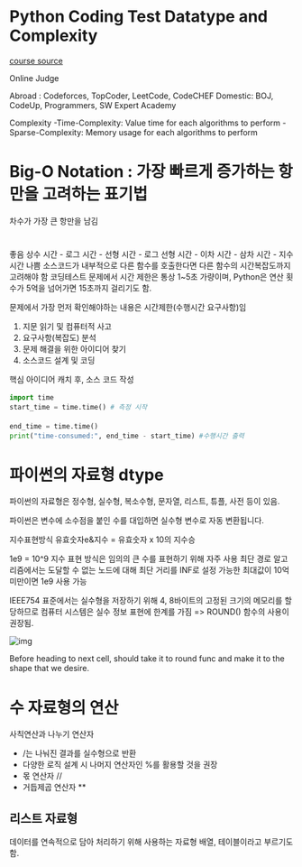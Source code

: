 # Python Coding Test Datatype and Complexity
[course source](https://www.youtube.com/watch?v=m-9pAwq1o3w&list=PLRx0vPvlEmdAghTr5mXQxGpHjWqSz0dgC)

Online Judge

Abroad : Codeforces, TopCoder, LeetCode, CodeCHEF
Domestic: BOJ, CodeUp, Programmers, SW Expert Academy

Complexity
-Time-Complexity: Value time for each algorithms to perform
-Sparse-Complexity: Memory usage for each algorithms to perform

# Big-O Notation : 가장 빠르게 증가하는 항만을 고려하는 표기법
차수가 가장 큰 항만을 남김

# 

좋음
상수 시간 - 로그 시간 - 선형 시간 - 로그 선형 시간 - 이차 시간 - 삼차 시간 - 지수 시간
나쁨
소스코드가 내부적으로 다른 함수를 호출한다면 다른 함수의 시간복잡도까지 고려해야 함
코딩테스트 문제에서 시간 제한은 통상 1~5초 가량이며, Python은 연산 횟수가 5억을 넘어가면 15초까지 걸리기도 함.

문제에서 가장 먼저 확인해야하는 내용은 시간제한(수행시간 요구사항)임

1. 지문 읽기 및 컴퓨터적 사고
2. 요구사항(복잡도) 분석
3. 문제 해결을 위한 아이디어 찾기
4. 소스코드 설계 및 코딩

핵심 아이디어 캐치 후, 소스 코드 작성

``` python
import time
start_time = time.time() # 측정 시작

end_time = time.time()
print("time-consumed:", end_time - start_time) #수행시간 출력
```

# 파이썬의 자료형 dtype
파이썬의 자료형은 정수형, 실수형, 복소수형, 문자열, 리스트, 튜플, 사전 등이 있음.

파이썬은 변수에 소수점을 붙인 수를 대입하면 실수형 변수로 자동 변환됩니다.

지수표현방식 유효숫자e&지수 = 유효숫자 x 10의 지수승

1e9 = 10^9
지수 표현 방식은 임의의 큰 수를 표현하기 위해 자주 사용
최단 경로 알고리즘에서는 도달할 수 없는 노드에 대해 최단 거리를 INF로 설정
가능한 최대값이 10억 미만이면 1e9 사용 가능

IEEE754 표준에서는 실수형을 저장하기 위해 4, 8바이트의 고정된 크기의 메모리를 할당하므로 컴퓨터 시스템은 실수 정보 표현에 한계를 가짐
=> ROUND() 함수의 사용이 권장됨.

![img](../Coding-Test/img/스크린샷%202024-08-14%20오후%205.38.43.png)

Before heading to next cell, should take it to round func and make it to the shape that we desire.

# 수 자료형의 연산

사칙연산과 나누기 연산자
- /는 나눠진 결과를 실수형으로 반환
- 다양한 로직 설계 시 나머지 연산자인 %를 활용할 것을 권장
- 몫 연산자 //
- 거듭제곱 연산자 **

## 리스트 자료형

데이터를 연속적으로 담아 처리하기 위해 사용하는 자료형
배열, 테이블이라고 부르기도 함.

